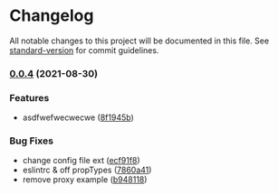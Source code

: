 # Changelog

All notable changes to this project will be documented in this file. See [standard-version](https://github.com/conventional-changelog/standard-version) for commit guidelines.

### [0.0.4](https://github.com/jinxyang/react-template/compare/v0.0.3...v0.0.4) (2021-08-30)


### Features

* asdfwefwecwecwe ([8f1945b](https://github.com/jinxyang/react-template/commit/8f1945bf898f6c2b788d6aa82ad686bbface3de2))


### Bug Fixes

* change config file ext ([ecf91f8](https://github.com/jinxyang/react-template/commit/ecf91f8c8d7ca3d4a6dd79437435802534d52ac6))
* eslintrc & off propTypes ([7860a41](https://github.com/jinxyang/react-template/commit/7860a411edd3f34b7f5c9f1503c59e7598101848))
* remove proxy example ([b948118](https://github.com/jinxyang/react-template/commit/b948118883792aa070bcc5fd83a26161fda364e3))
